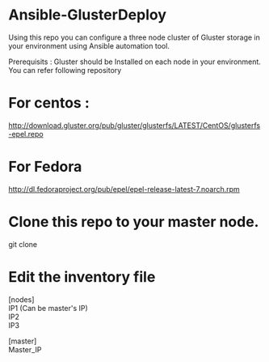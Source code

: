 # Ansible-GlusterDeploy
Using this repo you can configure a three node cluster of Gluster storage in your environment using Ansible automation tool.

 Prerequisits :
Gluster should be Installed on each node in your environment. You can refer following repository
# For centos :
http://download.gluster.org/pub/gluster/glusterfs/LATEST/CentOS/glusterfs-epel.repo
# For Fedora
http://dl.fedoraproject.org/pub/epel/epel-release-latest-7.noarch.rpm

# 
# Clone this repo to your master node.
 git clone <repo>

# Edit the inventory file
 [nodes] <br>
 IP1 (Can be master's IP) <br>
 IP2 <br>
 IP3
 
 [master] <br>
 Master_IP

